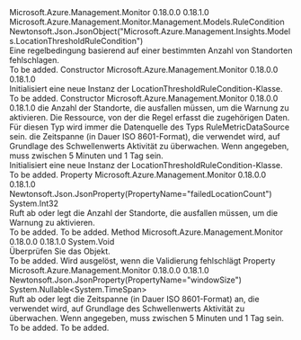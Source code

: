 <Type Name="LocationThresholdRuleCondition" FullName="Microsoft.Azure.Management.Monitor.Management.Models.LocationThresholdRuleCondition">
  <TypeSignature Language="C#" Value="public class LocationThresholdRuleCondition : Microsoft.Azure.Management.Monitor.Management.Models.RuleCondition" />
  <TypeSignature Language="ILAsm" Value=".class public auto ansi beforefieldinit LocationThresholdRuleCondition extends Microsoft.Azure.Management.Monitor.Management.Models.RuleCondition" />
  <TypeSignature Language="DocId" Value="T:Microsoft.Azure.Management.Monitor.Management.Models.LocationThresholdRuleCondition" />
  <TypeSignature Language="VB.NET" Value="Public Class LocationThresholdRuleCondition&#xA;Inherits RuleCondition" />
  <TypeSignature Language="F#" Value="type LocationThresholdRuleCondition = class&#xA;    inherit RuleCondition" />
  <AssemblyInfo>
    <AssemblyName>Microsoft.Azure.Management.Monitor</AssemblyName>
    <AssemblyVersion>0.18.0.0</AssemblyVersion>
    <AssemblyVersion>0.18.1.0</AssemblyVersion>
  </AssemblyInfo>
  <Base>
    <BaseTypeName>Microsoft.Azure.Management.Monitor.Management.Models.RuleCondition</BaseTypeName>
  </Base>
  <Interfaces />
  <Attributes>
    <Attribute>
      <AttributeName>Newtonsoft.Json.JsonObject("Microsoft.Azure.Management.Insights.Models.LocationThresholdRuleCondition")</AttributeName>
    </Attribute>
  </Attributes>
  <Docs>
    <summary>
            Eine regelbedingung basierend auf einer bestimmten Anzahl von Standorten fehlschlagen.
            </summary>
    <remarks>To be added.</remarks>
  </Docs>
  <Members>
    <Member MemberName=".ctor">
      <MemberSignature Language="C#" Value="public LocationThresholdRuleCondition ();" />
      <MemberSignature Language="ILAsm" Value=".method public hidebysig specialname rtspecialname instance void .ctor() cil managed" />
      <MemberSignature Language="DocId" Value="M:Microsoft.Azure.Management.Monitor.Management.Models.LocationThresholdRuleCondition.#ctor" />
      <MemberSignature Language="VB.NET" Value="Public Sub New ()" />
      <MemberType>Constructor</MemberType>
      <AssemblyInfo>
        <AssemblyName>Microsoft.Azure.Management.Monitor</AssemblyName>
        <AssemblyVersion>0.18.0.0</AssemblyVersion>
        <AssemblyVersion>0.18.1.0</AssemblyVersion>
      </AssemblyInfo>
      <Parameters />
      <Docs>
        <summary>
            Initialisiert eine neue Instanz der LocationThresholdRuleCondition-Klasse.
            </summary>
        <remarks>To be added.</remarks>
      </Docs>
    </Member>
    <Member MemberName=".ctor">
      <MemberSignature Language="C#" Value="public LocationThresholdRuleCondition (int failedLocationCount, Microsoft.Azure.Management.Monitor.Management.Models.RuleDataSource dataSource = null, Nullable&lt;TimeSpan&gt; windowSize = null);" />
      <MemberSignature Language="ILAsm" Value=".method public hidebysig specialname rtspecialname instance void .ctor(int32 failedLocationCount, class Microsoft.Azure.Management.Monitor.Management.Models.RuleDataSource dataSource, valuetype System.Nullable`1&lt;valuetype System.TimeSpan&gt; windowSize) cil managed" />
      <MemberSignature Language="DocId" Value="M:Microsoft.Azure.Management.Monitor.Management.Models.LocationThresholdRuleCondition.#ctor(System.Int32,Microsoft.Azure.Management.Monitor.Management.Models.RuleDataSource,System.Nullable{System.TimeSpan})" />
      <MemberSignature Language="VB.NET" Value="Public Sub New (failedLocationCount As Integer, Optional dataSource As RuleDataSource = null, Optional windowSize As Nullable(Of TimeSpan) = null)" />
      <MemberSignature Language="F#" Value="new Microsoft.Azure.Management.Monitor.Management.Models.LocationThresholdRuleCondition : int * Microsoft.Azure.Management.Monitor.Management.Models.RuleDataSource * Nullable&lt;TimeSpan&gt; -&gt; Microsoft.Azure.Management.Monitor.Management.Models.LocationThresholdRuleCondition" Usage="new Microsoft.Azure.Management.Monitor.Management.Models.LocationThresholdRuleCondition (failedLocationCount, dataSource, windowSize)" />
      <MemberType>Constructor</MemberType>
      <AssemblyInfo>
        <AssemblyName>Microsoft.Azure.Management.Monitor</AssemblyName>
        <AssemblyVersion>0.18.0.0</AssemblyVersion>
        <AssemblyVersion>0.18.1.0</AssemblyVersion>
      </AssemblyInfo>
      <Parameters>
        <Parameter Name="failedLocationCount" Type="System.Int32" />
        <Parameter Name="dataSource" Type="Microsoft.Azure.Management.Monitor.Management.Models.RuleDataSource" />
        <Parameter Name="windowSize" Type="System.Nullable&lt;System.TimeSpan&gt;" />
      </Parameters>
      <Docs>
        <param name="failedLocationCount">die Anzahl der Standorte, die ausfallen müssen, um die Warnung zu aktivieren.</param>
        <param name="dataSource">Die Ressource, von der die Regel erfasst die zugehörigen Daten. Für diesen Typ wird immer die Datenquelle des Typs RuleMetricDataSource sein.</param>
        <param name="windowSize">die Zeitspanne (in Dauer ISO 8601-Format), die verwendet wird, auf Grundlage des Schwellenwerts Aktivität zu überwachen. Wenn angegeben, muss zwischen 5 Minuten und 1 Tag sein.</param>
        <summary>
            Initialisiert eine neue Instanz der LocationThresholdRuleCondition-Klasse.
            </summary>
        <remarks>To be added.</remarks>
      </Docs>
    </Member>
    <Member MemberName="FailedLocationCount">
      <MemberSignature Language="C#" Value="public int FailedLocationCount { get; set; }" />
      <MemberSignature Language="ILAsm" Value=".property instance int32 FailedLocationCount" />
      <MemberSignature Language="DocId" Value="P:Microsoft.Azure.Management.Monitor.Management.Models.LocationThresholdRuleCondition.FailedLocationCount" />
      <MemberSignature Language="VB.NET" Value="Public Property FailedLocationCount As Integer" />
      <MemberSignature Language="F#" Value="member this.FailedLocationCount : int with get, set" Usage="Microsoft.Azure.Management.Monitor.Management.Models.LocationThresholdRuleCondition.FailedLocationCount" />
      <MemberType>Property</MemberType>
      <AssemblyInfo>
        <AssemblyName>Microsoft.Azure.Management.Monitor</AssemblyName>
        <AssemblyVersion>0.18.0.0</AssemblyVersion>
        <AssemblyVersion>0.18.1.0</AssemblyVersion>
      </AssemblyInfo>
      <Attributes>
        <Attribute>
          <AttributeName>Newtonsoft.Json.JsonProperty(PropertyName="failedLocationCount")</AttributeName>
        </Attribute>
      </Attributes>
      <ReturnValue>
        <ReturnType>System.Int32</ReturnType>
      </ReturnValue>
      <Docs>
        <summary>
            Ruft ab oder legt die Anzahl der Standorte, die ausfallen müssen, um die Warnung zu aktivieren.
            </summary>
        <value>To be added.</value>
        <remarks>To be added.</remarks>
      </Docs>
    </Member>
    <Member MemberName="Validate">
      <MemberSignature Language="C#" Value="public virtual void Validate ();" />
      <MemberSignature Language="ILAsm" Value=".method public hidebysig newslot virtual instance void Validate() cil managed" />
      <MemberSignature Language="DocId" Value="M:Microsoft.Azure.Management.Monitor.Management.Models.LocationThresholdRuleCondition.Validate" />
      <MemberSignature Language="VB.NET" Value="Public Overridable Sub Validate ()" />
      <MemberSignature Language="F#" Value="abstract member Validate : unit -&gt; unit&#xA;override this.Validate : unit -&gt; unit" Usage="locationThresholdRuleCondition.Validate " />
      <MemberType>Method</MemberType>
      <AssemblyInfo>
        <AssemblyName>Microsoft.Azure.Management.Monitor</AssemblyName>
        <AssemblyVersion>0.18.0.0</AssemblyVersion>
        <AssemblyVersion>0.18.1.0</AssemblyVersion>
      </AssemblyInfo>
      <ReturnValue>
        <ReturnType>System.Void</ReturnType>
      </ReturnValue>
      <Parameters />
      <Docs>
        <summary>
            Überprüfen Sie das Objekt.
            </summary>
        <remarks>To be added.</remarks>
        <exception cref="T:Microsoft.Rest.ValidationException">
            Wird ausgelöst, wenn die Validierung fehlschlägt
            </exception>
      </Docs>
    </Member>
    <Member MemberName="WindowSize">
      <MemberSignature Language="C#" Value="public Nullable&lt;TimeSpan&gt; WindowSize { get; set; }" />
      <MemberSignature Language="ILAsm" Value=".property instance valuetype System.Nullable`1&lt;valuetype System.TimeSpan&gt; WindowSize" />
      <MemberSignature Language="DocId" Value="P:Microsoft.Azure.Management.Monitor.Management.Models.LocationThresholdRuleCondition.WindowSize" />
      <MemberSignature Language="VB.NET" Value="Public Property WindowSize As Nullable(Of TimeSpan)" />
      <MemberSignature Language="F#" Value="member this.WindowSize : Nullable&lt;TimeSpan&gt; with get, set" Usage="Microsoft.Azure.Management.Monitor.Management.Models.LocationThresholdRuleCondition.WindowSize" />
      <MemberType>Property</MemberType>
      <AssemblyInfo>
        <AssemblyName>Microsoft.Azure.Management.Monitor</AssemblyName>
        <AssemblyVersion>0.18.0.0</AssemblyVersion>
        <AssemblyVersion>0.18.1.0</AssemblyVersion>
      </AssemblyInfo>
      <Attributes>
        <Attribute>
          <AttributeName>Newtonsoft.Json.JsonProperty(PropertyName="windowSize")</AttributeName>
        </Attribute>
      </Attributes>
      <ReturnValue>
        <ReturnType>System.Nullable&lt;System.TimeSpan&gt;</ReturnType>
      </ReturnValue>
      <Docs>
        <summary>
            Ruft ab oder legt die Zeitspanne (in Dauer ISO 8601-Format) an, die verwendet wird, auf Grundlage des Schwellenwerts Aktivität zu überwachen. Wenn angegeben, muss zwischen 5 Minuten und 1 Tag sein.
            </summary>
        <value>To be added.</value>
        <remarks>To be added.</remarks>
      </Docs>
    </Member>
  </Members>
</Type>